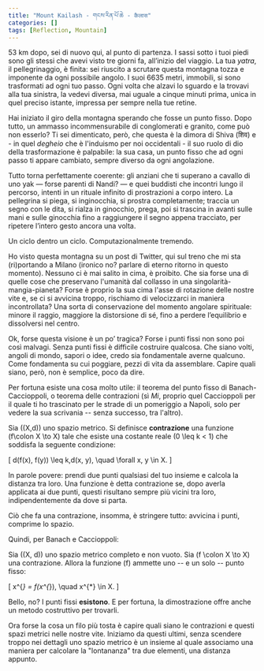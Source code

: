 ```yaml
---
title: "Mount Kailash - གངས་རིན་པོ་ཆེ - कैलास"
categories: []
tags: [Reflection, Mountain]
---
```


53 km dopo, sei di nuovo qui, al punto di partenza. I sassi sotto i tuoi piedi sono gli stessi che avevi visto tre giorni fa, all’inizio del viaggio. La tua *yatra*, il pellegrinaggio, è finita: sei riuscito a scrutare questa montagna tozza e imponente da ogni possibile angolo. I suoi 6635 metri, immobili, si sono trasformati ad ogni tuo passo. Ogni volta che alzavi lo sguardo e la trovavi alla tua sinistra, la vedevi diversa, mai uguale a cinque minuti prima, unica in quel preciso istante, impressa per sempre nella tue retine.

Hai iniziato il giro della montagna sperando che fosse un punto fisso. Dopo tutto, un ammasso incommensurabile di conglomerati e granito, come può non esserlo? Ti sei dimenticato, però, che questa è la dimora di Shiva (शिव) e - in quel *degheio* che è l'induismo per noi occidentali -  il suo ruolo di dio della trasformazione è palpabile: la sua casa, un punto fisso che ad ogni passo ti appare cambiato, sempre diverso da ogni angolazione. 

Tutto torna perfettamente coerente: gli anziani che ti superano a cavallo di uno yak — forse parenti di Nandi? — e quei buddisti che incontri lungo il percorso, intenti in un rituale infinito di prostrazioni a corpo intero. La pellegrina si piega, si inginocchia, si prostra completamente; traccia un segno con le dita, si rialza in ginocchio, prega, poi si trascina in avanti sulle mani e sulle ginocchia fino a raggiungere il segno appena tracciato, per ripetere l’intero gesto ancora una volta.

Un ciclo dentro un ciclo. Computazionalmente tremendo.

Ho visto questa montagna su un post di Twitter, qui sul treno che mi sta (ri)portando a Milano (ironico no? parlare di eterno ritorno in questo momento). Nessuno ci è mai salito in cima, è proibito. Che sia forse una di quelle cose che preservano l'umanità dal collasso in una singolarità-mangia-pianeta? Forse è proprio la sua cima l'asse di rotazione delle nostre vite e, se ci si avvicina troppo, rischiamo di velocizzarci in maniera incontrollata? Una sorta di conservazione del momento angolare spirituale: minore il raggio, maggiore la distorsione di sé, fino a perdere l’equilibrio e dissolversi nel centro.

Ok, forse questa visione è un po’ tragica? Forse i punti fissi non sono poi così malvagi. Senza punti fissi è difficile costruire qualcosa. Che siano volti, angoli di mondo, sapori o idee, credo sia fondamentale averne qualcuno. Come fondamenta su cui poggiare, pezzi di vita da assemblare. Capire quali siano, però, non è semplice, poco da dire.

Per fortuna esiste una cosa molto utile: il teorema del punto fisso di Banach-Caccioppoli, o teorema delle contrazioni (sì *Mi*, proprio quel Caccioppoli per il quale ti ho trascinato per le strade di un pomeriggio a Napoli, solo per vedere la sua scrivania -- senza successo, tra l'altro).

Sia \((X,d)\) uno spazio metrico. Si definisce **contrazione** una funzione \(f\colon X \to X\) tale che esiste una costante reale \(0 \leq k < 1\) che soddisfa la seguente condizione:

\[
d(f(x), f(y)) \leq k\,d(x, y), \quad \forall x, y \in X.
\]

In parole povere: prendi due punti qualsiasi del tuo insieme e calcola la distanza tra loro. Una funzione è detta contrazione se, dopo averla applicata ai due punti, questi risultano sempre più vicini tra loro, indipendentemente da dove si parta.

Ciò che fa una contrazione, insomma, è stringere tutto: avvicina i punti, comprime lo spazio.

Quindi, per Banach e Caccioppoli:

Sia \((X, d)\) uno spazio metrico completo e non vuoto. Sia \(f \colon X \to X\) una contrazione. Allora la funzione \(f\) ammette uno -- e un solo -- punto fisso:

\[
x^{*} = f(x^{*}), \quad x^{*} \in X.
\]

Bello, no? I punti fissi **esistono**. E per fortuna, la dimostrazione offre anche un metodo costruttivo per trovarli.

Ora forse la cosa un filo più tosta è capire quali siano le contrazioni e questi spazi metrici nelle nostre vite. Iniziamo da questi ultimi, senza scendere troppo nei dettagli uno spazio metrico è un insieme al quale associamo una maniera per calcolare la "lontananza" tra due elementi, una distanza appunto.  
